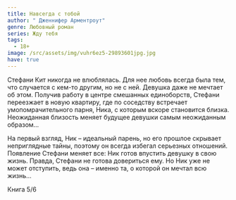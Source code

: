 ```yaml
---
title: Навсегда с тобой
author: " Дженнифер Арментроут"
genre: Любовный роман
series: Жду тебя
tags:
  - 18+
image: /src/assets/img/vuhr6ez5-29893601jpg.jpg
have: true
---
```

Стефани Кит никогда не влюблялась. Для нее любовь всегда была тем, что случается с кем-то другим, но не с ней. Девушка даже не мечтает об этом. Получив работу в центре смешанных единоборств, Стефани переезжает в новую квартиру, где по соседству встречает умопомрачительного парня, Ника, с которым вскоре становится близка. Неожиданная близость меняет будущее девушки самым неожиданным образом…

На первый взгляд, Ник – идеальный парень, но его прошлое скрывает неприглядные тайны, поэтому он всегда избегал серьезных отношений. Появление Стефани меняет все: Ник готов впустить девушку в свою жизнь. Правда, Стефани не готова довериться ему. Но Ник уже не может отступить, ведь она – именно та, о которой он мечтал всю жизнь…

Книга 5/6
